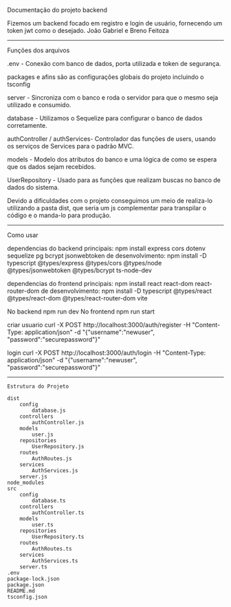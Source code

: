 Documentação do projeto backend

Fizemos um backend focado em registro e login de usuário, fornecendo um token jwt como o desejado.
João Gabriel e Breno Feitoza

-----------------------------------------------------------------------------------------

Funções dos arquivos

.env - Conexão com banco de dados, porta utilizada e token de segurança.

packages e afins são as configurações globais do projeto incluindo o tsconfig

server - Sincroniza com o banco e roda o servidor para que o mesmo seja utilizado e consumido.

database - Utilizamos o Sequelize para configurar o banco de dados corretamente.

authController / authServices- Controlador das funções de users, usando os serviços de Services para o padrão MVC.

models - Modelo dos atributos do banco e uma lógica de como se espera que os dados sejam recebidos.

UserRepository - Usado para as funções que realizam buscas no banco de dados do sistema.

Devido a dificuldades com o projeto conseguimos um meio de realiza-lo utilizando a pasta dist, que seria um js complementar para transpilar o código e o manda-lo para produção.

-----------------------------------------------------------------------------------------

Como usar

dependencias do backend
principais: npm install express cors dotenv sequelize pg bcrypt jsonwebtoken
de desenvolvimento: npm install -D typescript @types/express @types/cors @types/node @types/jsonwebtoken @types/bcrypt ts-node-dev

dependencias do frontend
principais: npm install react react-dom react-router-dom
de desenvolvimento: npm install -D typescript @types/react @types/react-dom @types/react-router-dom vite

No backend npm run dev
No frontend npm run start

criar usuario
curl -X POST http://localhost:3000/auth/register -H "Content-Type: application/json" -d "{\"username\":\"newuser\", \"password\":\"securepassword\"}"

login
curl -X POST http://localhost:3000/auth/login -H "Content-Type: application/json" -d "{\"username\":\"newuser\", \"password\":\"securepassword\"}"

-----------------------------------------------------------------------------------------

    Estrutura do Projeto

    dist
        config
            database.js
        controllers
            authController.js
        models
            user.js
        repositories
            UserRepository.js
        routes
            AuthRoutes.js
        services
            AuthServices.js
        server.js
    node_modules
    src
        config
            database.ts
        controllers
            authController.ts
        models
            user.ts
        repositories
            UserRepository.ts
        routes
            AuthRoutes.ts
        services
            AuthServices.ts
        server.ts
    .env
    package-lock.json
    package.json
    README.md
    tsconfig.json

